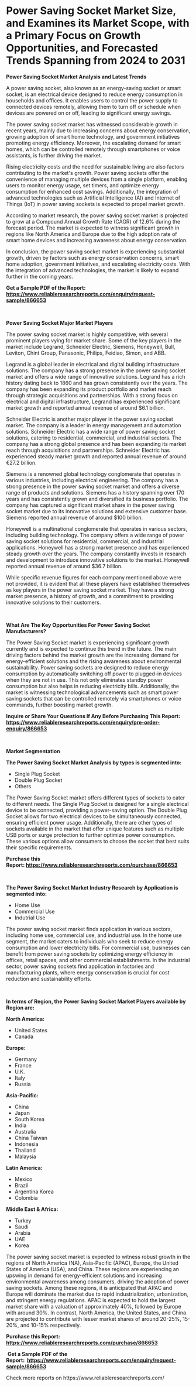 <p><h1>Power Saving Socket Market Size, and Examines its Market Scope, with a Primary Focus on Growth Opportunities, and Forecasted Trends Spanning from 2024 to 2031</h1></p><p><strong>Power Saving Socket Market Analysis and Latest Trends</strong></p>
<p><p>A power saving socket, also known as an energy-saving socket or smart socket, is an electrical device designed to reduce energy consumption in households and offices. It enables users to control the power supply to connected devices remotely, allowing them to turn off or schedule when devices are powered on or off, leading to significant energy savings.</p><p>The power saving socket market has witnessed considerable growth in recent years, mainly due to increasing concerns about energy conservation, growing adoption of smart home technology, and government initiatives promoting energy efficiency. Moreover, the escalating demand for smart homes, which can be controlled remotely through smartphones or voice assistants, is further driving the market.</p><p>Rising electricity costs and the need for sustainable living are also factors contributing to the market's growth. Power saving sockets offer the convenience of managing multiple devices from a single platform, enabling users to monitor energy usage, set timers, and optimize energy consumption for enhanced cost savings. Additionally, the integration of advanced technologies such as Artificial Intelligence (AI) and Internet of Things (IoT) in power saving sockets is expected to propel market growth.</p><p>According to market research, the power saving socket market is projected to grow at a Compound Annual Growth Rate (CAGR) of 12.6% during the forecast period. The market is expected to witness significant growth in regions like North America and Europe due to the high adoption rate of smart home devices and increasing awareness about energy conservation.</p><p>In conclusion, the power saving socket market is experiencing substantial growth, driven by factors such as energy conservation concerns, smart home adoption, government initiatives, and escalating electricity costs. With the integration of advanced technologies, the market is likely to expand further in the coming years.</p></p>
<p><strong>Get a Sample PDF of the Report:&nbsp; <a href="https://www.reliableresearchreports.com/enquiry/request-sample/866653">https://www.reliableresearchreports.com/enquiry/request-sample/866653</a></strong></p>
<p>&nbsp;</p>
<p><strong>Power Saving Socket Major Market Players</strong></p>
<p><p>The power saving socket market is highly competitive, with several prominent players vying for market share. Some of the key players in the market include Legrand, Schneider Electric, Siemens, Honeywell, Bull, Leviton, Chint Group, Panasonic, Philips, Feidiao, Simon, and ABB.</p><p>Legrand is a global leader in electrical and digital building infrastructure solutions. The company has a strong presence in the power saving socket market and offers a wide range of innovative solutions. Legrand has a rich history dating back to 1860 and has grown consistently over the years. The company has been expanding its product portfolio and market reach through strategic acquisitions and partnerships. With a strong focus on electrical and digital infrastructure, Legrand has experienced significant market growth and reported annual revenue of around $6.1 billion.</p><p>Schneider Electric is another major player in the power saving socket market. The company is a leader in energy management and automation solutions. Schneider Electric has a wide range of power saving socket solutions, catering to residential, commercial, and industrial sectors. The company has a strong global presence and has been expanding its market reach through acquisitions and partnerships. Schneider Electric has experienced steady market growth and reported annual revenue of around €27.2 billion.</p><p>Siemens is a renowned global technology conglomerate that operates in various industries, including electrical engineering. The company has a strong presence in the power saving socket market and offers a diverse range of products and solutions. Siemens has a history spanning over 170 years and has consistently grown and diversified its business portfolio. The company has captured a significant market share in the power saving socket market due to its innovative solutions and extensive customer base. Siemens reported annual revenue of around $100 billion.</p><p>Honeywell is a multinational conglomerate that operates in various sectors, including building technology. The company offers a wide range of power saving socket solutions for residential, commercial, and industrial applications. Honeywell has a strong market presence and has experienced steady growth over the years. The company constantly invests in research and development to introduce innovative solutions to the market. Honeywell reported annual revenue of around $36.7 billion.</p><p>While specific revenue figures for each company mentioned above were not provided, it is evident that all these players have established themselves as key players in the power saving socket market. They have a strong market presence, a history of growth, and a commitment to providing innovative solutions to their customers.</p></p>
<p>&nbsp;</p>
<p><strong>What Are The Key Opportunities For Power Saving Socket Manufacturers?</strong></p>
<p><p>The Power Saving Socket market is experiencing significant growth currently and is expected to continue this trend in the future. The main driving factors behind the market growth are the increasing demand for energy-efficient solutions and the rising awareness about environmental sustainability. Power saving sockets are designed to reduce energy consumption by automatically switching off power to plugged-in devices when they are not in use. This not only eliminates standby power consumption but also helps in reducing electricity bills. Additionally, the market is witnessing technological advancements such as smart power saving sockets that can be controlled remotely via smartphones or voice commands, further boosting market growth.</p></p>
<p><strong>Inquire or Share Your Questions If Any Before Purchasing This Report: <a href="https://www.reliableresearchreports.com/enquiry/pre-order-enquiry/866653">https://www.reliableresearchreports.com/enquiry/pre-order-enquiry/866653</a></strong></p>
<p>&nbsp;</p>
<p><strong>Market Segmentation</strong></p>
<p><strong>The Power Saving Socket Market Analysis by types is segmented into:</strong></p>
<p><ul><li>Single Plug Socket</li><li>Double Plug Socket</li><li>Others</li></ul></p>
<p><p>The Power Saving Socket market offers different types of sockets to cater to different needs. The Single Plug Socket is designed for a single electrical device to be connected, providing a power-saving option. The Double Plug Socket allows for two electrical devices to be simultaneously connected, ensuring efficient power usage. Additionally, there are other types of sockets available in the market that offer unique features such as multiple USB ports or surge protection to further optimize power consumption. These various options allow consumers to choose the socket that best suits their specific requirements.</p></p>
<p><strong>Purchase this Report:&nbsp;<a href="https://www.reliableresearchreports.com/purchase/866653">https://www.reliableresearchreports.com/purchase/866653</a></strong></p>
<p>&nbsp;</p>
<p><strong>The Power Saving Socket Market Industry Research by Application is segmented into:</strong></p>
<p><ul><li>Home Use</li><li>Commercial Use</li><li>Indutrial Use</li></ul></p>
<p><p>The power saving socket market finds application in various sectors, including home use, commercial use, and industrial use. In the home use segment, the market caters to individuals who seek to reduce energy consumption and lower electricity bills. For commercial use, businesses can benefit from power saving sockets by optimizing energy efficiency in offices, retail spaces, and other commercial establishments. In the industrial sector, power saving sockets find application in factories and manufacturing plants, where energy conservation is crucial for cost reduction and sustainability efforts.</p></p>
<p>&nbsp;</p>
<p><strong>In terms of Region, the Power Saving Socket Market Players available by Region are:</strong></p>
<p>
    <p> <strong> North America: </strong>
        <ul>
            <li>United States</li>
            <li>Canada</li>
        </ul>
        </p> 
    <p> <strong> Europe: </strong>
        <ul>
            <li>Germany</li>
            <li>France</li>
            <li>U.K.</li>
            <li>Italy</li>
            <li>Russia</li>
        </ul>
        </p> 
    <p> <strong> Asia-Pacific: </strong>
        <ul>
            <li>China</li>
            <li>Japan</li>
            <li>South Korea</li>
            <li>India</li>
            <li>Australia</li>
            <li>China Taiwan</li>
            <li>Indonesia</li>
            <li>Thailand</li>
            <li>Malaysia</li>
        </ul>
        </p> 
    <p> <strong> Latin America: </strong>
        <ul>
            <li>Mexico</li>
            <li>Brazil</li>
            <li>Argentina Korea</li>
            <li>Colombia</li>
        </ul>
        </p> 
    <p> <strong> Middle East & Africa: </strong>
        <ul>
            <li>Turkey</li>
            <li>Saudi</li>
            <li>Arabia</li>
            <li>UAE</li>
            <li>Korea</li>
        </ul>
    </p>
    </p>
<p><p>The power saving socket market is expected to witness robust growth in the regions of North America (NA), Asia-Pacific (APAC), Europe, the United States of America (USA), and China. These regions are experiencing an upswing in demand for energy-efficient solutions and increasing environmental awareness among consumers, driving the adoption of power saving sockets. Among these regions, it is anticipated that APAC and Europe will dominate the market due to rapid industrialization, urbanization, and stringent energy regulations. APAC is expected to hold the largest market share with a valuation of approximately 40%, followed by Europe with around 30%. In contrast, North America, the United States, and China are projected to contribute with lesser market shares of around 20-25%, 15-20%, and 10-15% respectively.</p></p>
<p><strong>Purchase this Report: <a href="https://www.reliableresearchreports.com/purchase/866653">https://www.reliableresearchreports.com/purchase/866653</a></strong></p>
<p>&nbsp;<strong>Get a Sample PDF of the Report:&nbsp;&nbsp;<a href="https://www.reliableresearchreports.com/enquiry/request-sample/866653">https://www.reliableresearchreports.com/enquiry/request-sample/866653</a></strong></p>
<p><strong></strong></p>
<p>Check more reports on https://www.reliableresearchreports.com/</p>